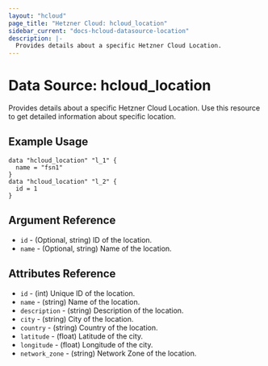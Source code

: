 ```yaml
---
layout: "hcloud"
page_title: "Hetzner Cloud: hcloud_location"
sidebar_current: "docs-hcloud-datasource-location"
description: |-
  Provides details about a specific Hetzner Cloud Location.
---
```


# Data Source: hcloud_location

Provides details about a specific Hetzner Cloud Location.
Use this resource to get detailed information about specific location.

## Example Usage

```hcl
data "hcloud_location" "l_1" {
  name = "fsn1"
}
data "hcloud_location" "l_2" {
  id = 1
}
```

## Argument Reference

- `id` - (Optional, string) ID of the location.
- `name` - (Optional, string) Name of the location.

## Attributes Reference

- `id` - (int) Unique ID of the location.
- `name` - (string) Name of the location.
- `description` - (string) Description of the location.
- `city` - (string) City of the location.
- `country` - (string) Country of the location.
- `latitude` - (float) Latitude of the city.
- `longitude` - (float) Longitude of the city.
- `network_zone` - (string) Network Zone of the location.
